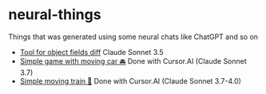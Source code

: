 # neural-things
Things that was generated using some neural chats like ChatGPT and so on

* [Tool for object fields diff](https://dmitryweiner.github.io/neural-things/objectDiff.html) Claude Sonnet 3.5
* [Simple game with moving car 🚘](https://dmitryweiner.github.io/neural-things/car-game) Done with Cursor.AI (Claude Sonnet 3.7)
* [Simple moving train 🚃](https://dmitryweiner.github.io/neural-things/train-game) Done with Cursor.AI (Claude Sonnet 3.7-4.0)
